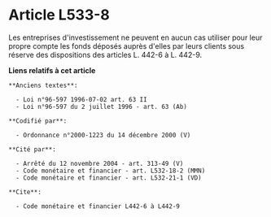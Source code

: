 # Article L533-8

Les entreprises d'investissement ne peuvent en aucun cas utiliser pour leur propre compte les fonds déposés auprès d'elles
par leurs clients sous réserve des dispositions des articles L. 442-6 à L. 442-9.

**Liens relatifs à cet article**

	**Anciens textes**:

	  - Loi n°96-597 1996-07-02 art. 63 II
	  - Loi n°96-597 du 2 juillet 1996 - art. 63 (Ab)

	**Codifié par**:

	  - Ordonnance n°2000-1223 du 14 décembre 2000 (V)

	**Cité par**:

	  - Arrêté du 12 novembre 2004 - art. 313-49 (V)
	  - Code monétaire et financier - art. L532-18-2 (MMN)
	  - Code monétaire et financier - art. L532-21-1 (VD)

	**Cite**:

	  - Code monétaire et financier L442-6 à L442-9
